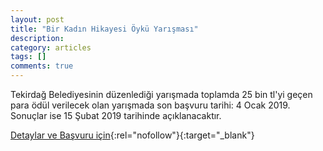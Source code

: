 ```yaml
---
layout: post
title: "Bir Kadın Hikayesi Öykü Yarışması"
description: 
category: articles
tags: []
comments: true
---
```


Tekirdağ Belediyesinin düzenlediği yarışmada toplamda 25 bin tl'yi geçen para ödül verilecek olan yarışmada son başvuru tarihi: 4 Ocak 2019. Sonuçlar ise 15 Şubat 2019 tarihinde açıklanacaktır.

[Detaylar ve Başvuru için](https://www.guncel-egitim.org/2019-bir-kadin-hikayesi-oyku-yarismasi/?utm_source=edebiyatyarismalari.com&utm_medium=affiliate){:rel="nofollow"}{:target="_blank"}